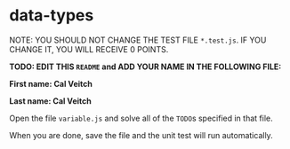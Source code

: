 # data-types

NOTE: YOU SHOULD NOT CHANGE THE TEST FILE `*.test.js`. IF YOU CHANGE IT, YOU WILL RECEIVE 0 POINTS.

**TODO: EDIT THIS `README` and ADD YOUR NAME IN THE FOLLOWING FILE:**

**First name: Cal Veitch**

**Last name: Cal Veitch**

Open the file `variable.js` and solve all of the `TODO`s specified in that file.

When you are done, save the file and the unit test will run automatically.
